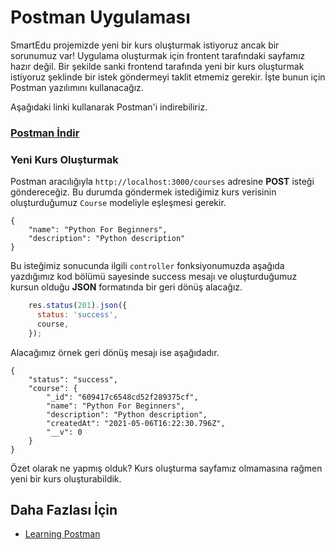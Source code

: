 Postman Uygulaması
======

SmartEdu projemizde yeni bir kurs oluşturmak istiyoruz ancak bir sorunumuz var! Uygulama oluşturmak için frontent tarafındaki sayfamız hazır değil. Bir şekilde
sanki frontend tarafında yeni bir kurs oluşturmak istiyoruz şeklinde bir istek göndermeyi taklit etmemiz gerekir. İşte bunun için Postman yazılımını 
kullanacağız.

Aşağıdaki linki kullanarak Postman'i indirebiliriz.

### [Postman İndir](https://www.postman.com/downloads/)

### Yeni Kurs Oluşturmak

Postman aracılığıyla `http://localhost:3000/courses` adresine **POST** isteği göndereceğiz. Bu durumda göndermek istediğimiz kurs verisinin oluşturduğumuz
`Course` modeliyle eşleşmesi gerekir.
```
{
    "name": "Python For Beginners",
    "description": "Python description"
}
```

Bu isteğimiz sonucunda ilgili `controller` fonksiyonumuzda aşağıda yazdığımız kod bölümü sayesinde success mesajı ve oluşturduğumuz kursun olduğu **JSON** formatında
bir geri dönüş alacağız.

```javascript
    res.status(201).json({
      status: 'success',
      course,
    });
```

Alacağımız örnek geri dönüş mesajı ise aşağıdadır. 
```
{
    "status": "success",
    "course": {
        "_id": "609417c6548cd52f289375cf",
        "name": "Python For Beginners",
        "description": "Python description",
        "createdAt": "2021-05-06T16:22:30.796Z",
        "__v": 0
    }
}
```

Özet olarak ne yapmış olduk? Kurs oluşturma sayfamız olmamasına rağmen yeni bir kurs oluşturabildik.

## Daha Fazlası İçin
- [Learning Postman](https://learning.postman.com/docs/getting-started/sending-the-first-request/)

